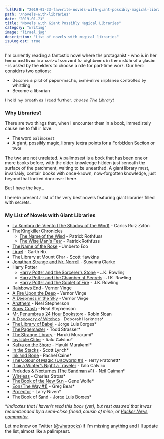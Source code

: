 ```yaml
---
fullPath: "2019-01-23-favorite-novels-with-giant-possibly-magical-libraries"
path: "/novels-with-libraries"
date: "2019-01-23"
title: "Novels with Giant Possibly Magical Libraries"
category: "writing"
image: "lirael.jpg"
description: "List of novels with magical libraries"
isBlogPost: true
---
```


I'm currently reading a fantastic novel where the protaganist - who is in her teens and lives in a sort-of convent for sightseers in the middle of a glacier - is asked by the elders to choose a role for part-time work. Our hero considers two options:

* Become a pilot of paper-mache, semi-alive airplanes controlled by whistling
* Become a librarian

I held my breath as I read further: *choose The Library!*

### Why Libraries?

There are two things that, when I encounter them in a book, immediately cause me to fall in love.

* The word `palimpsest`
* A giant, possibly magic, library (extra points for a Forbidden Section or two)

The two are not unrelated. A [palimpsest](https://en.wikipedia.org/wiki/Palimpsest) is a book that has been one or more books before, with the older knowledge hidden just beneath the surface of the parchment, waiting to be unearthed. A giant library must, invariably, contain books with once-known, now-forgotten knowledge, just beyond that locked door over there.

But I have the key...

I hereby present a list of the very best novels featuring giant libraries filled with secrets.

### My List of Novels with Giant Libraries

* [La Sombra del Viento (The Shadow of the Wind)](https://www.goodreads.com/book/show/1232.The_Shadow_of_the_Wind) - Carlos Ruiz Zafón
* The Kingkiller Chronicles
    * [The Name of the Wind](https://www.goodreads.com/book/show/186074.The_Name_of_the_Wind) - Patrick Rothfuss
    * [The Wise Man's Fear](https://www.goodreads.com/book/show/1215032.The_Wise_Man_s_Fear) - Patrick Rothfuss
* [The Name of the Rose](https://www.goodreads.com/book/show/119073.The_Name_of_the_Rose) - Umberto Eco
* [Lirael](https://www.goodreads.com/book/show/47624.Lirael) - Garth Nix
* [The Library at Mount Char](https://www.goodreads.com/book/show/26892110-the-library-at-mount-char) - Scott Hawkins
* [Jonathan Strange and Mr. Norrell](https://www.goodreads.com/book/show/14201.Jonathan_Strange_Mr_Norrell) - Susanna Clarke
* Harry Potter
    * [Harry Potter and the Sorcerer's Stone](https://www.goodreads.com/book/show/3.Harry_Potter_and_the_Sorcerer_s_Stone) - J.K. Rowling
    * [Harry Potter and the Chamber of Secrets](https://www.goodreads.com/book/show/15881.Harry_Potter_and_the_Chamber_of_Secrets) - J.K. Rowling
    * [Harry Potter and the Goblet of Fire](https://www.goodreads.com/book/show/6.Harry_Potter_and_the_Goblet_of_Fire) - J.K. Rowling
* [Rainbows End](https://www.goodreads.com/book/show/102439.Rainbows_End) - Vernor Vinge
* [A Fire Upon the Deep](https://www.goodreads.com/book/show/77711.A_Fire_Upon_the_Deep) - Vernor Vinge
* [A Deepness in the Sky](https://www.goodreads.com/book/show/226004.A_Deepness_in_the_Sky) - Vernor Vinge
* [Anathem](https://www.goodreads.com/book/show/2845024-anathem) - Neal Stephenson
* [Snow Crash](https://www.goodreads.com/book/show/40651883-snow-crash) - Neal Stephenson
* [Mr. Penumbra's 24 Hour Bookstore](https://www.goodreads.com/book/show/13538873-mr-penumbra-s-24-hour-bookstore) - Robin Sloan
* [A Discovery of Witches](https://www.goodreads.com/book/show/8667848-a-discovery-of-witches) - Deborah Harkness*
* [The Library of Babel](https://www.goodreads.com/book/show/172366.The_Library_of_Babel) - Jorge Luis Borges*
* [The Pagemaster](https://www.goodreads.com/book/show/518623.The_Pagemaster) - Todd Strasser*
* [The Strange Library](https://www.goodreads.com/book/show/23128304-the-strange-library) - Haruki Murakami*
* [Invisible Cities](https://www.goodreads.com/book/show/9809.Invisible_Cities) - Italo Calvino*
* [Kafka on the Shore](https://www.goodreads.com/book/show/4929.Kafka_on_the_Shore) - Haruki Murakami*
* [In the Stacks](https://www.goodreads.com/book/show/13549792-in-the-stacks) - Scott Lynch*
* [Ink and Bone](https://www.goodreads.com/book/show/20643052-ink-and-bone) - Rachel Caine*
* [The Colour of Magic (Discworld #1)](https://www.goodreads.com/book/show/34497.The_Color_of_Magic) - Terry Pratchett*
* [If on a Winter's Night a Traveler](https://www.goodreads.com/book/show/374233.If_on_a_Winter_s_Night_a_Traveler) - Italo Calvino
* [Preludes & Nocturnes (The Sandman #1)](https://www.goodreads.com/book/show/23754.Preludes_Nocturnes) - Neil Gaiman*
* [Wireless](https://www.goodreads.com/book/show/5226027-wireless) - Charles Stross*
* [The Book of the New Sun](https://www.goodreads.com/book/show/968868.The_Book_of_the_New_Sun) - Gene Wolfe*
* [Eon (The Way #1)](https://www.goodreads.com/book/show/840278.Eon) - Greg Bear*
* [Protector](https://www.goodreads.com/book/show/100344.Protector) - Larry Niven*
* [The Book of Sand](https://www.goodreads.com/book/show/146422.The_Book_of_Sand_and_Shakespeare_s_Memory) - Jorge Luis Borges*

**Indicates that I haven't read this book (yet), but rest assured that it was recommended by a semi-close friend, cousin of mine, or [Hacker News commenter](https://news.ycombinator.com/item?id=19108230).*

Let me know on Twitter ([@whatrocks](https://twitter.com/whatrocks)) if I'm missing anything and I'll update the list, almost like a palimpsest.